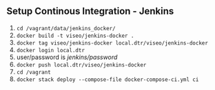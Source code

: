 ## Setup Continous Integration - Jenkins

1. `cd /vagrant/data/jenkins_docker/`
2. `docker build -t viseo/jenkins-docker .`
3. `docker tag viseo/jenkins-docker local.dtr/viseo/jenkins-docker`
4. `docker login local.dtr`
5. user/password is *jenkins/password*
6. `docker push local.dtr/viseo/jenkins-docker`
7. `cd /vagrant`
8. `docker stack deploy --compose-file docker-compose-ci.yml ci`

<!--
## Deploy a custom/specific image to a service

1. `docker service update --image 192.168.88.10:5000/demo-app:1.0.0 demo_web`

## Deploy Service Manually

1. `docker stack deploy --compose-file docker-compose.yml demo`

## Build Demo Web App (Local)

1. `cd /vagrant/data/app`
2. `docker build -t demo-app:1.0.0 .`
3. `docker run -it --rm --name demo-app --network host demo-app:1.0.0`
4. `curl 192.168.88.10:3000`
//5. `docker tag demo-app:1.0.0 192.168.88.10:5000/demo-app:1.0.0`
//6. `docker push 192.168.88.10:5000/demo-app:1.0.0`
-->
